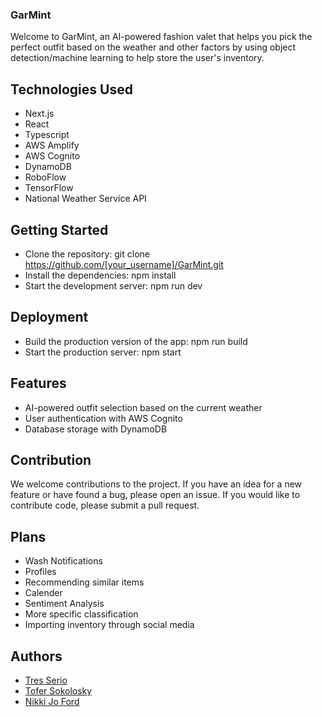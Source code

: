### GarMint
Welcome to GarMint, an AI-powered fashion valet that helps you pick the perfect outfit based on the weather and other factors by using object detection/machine learning to help store the user's inventory.
## Technologies Used
* Next.js
* React
* Typescript
* AWS Amplify
* AWS Cognito
* DynamoDB
* RoboFlow
* TensorFlow
* National Weather Service API
## Getting Started
* Clone the repository: git clone https://github.com/[your_username]/GarMint.git
* Install the dependencies: npm install
* Start the development server: npm run dev
## Deployment
* Build the production version of the app: npm run build
* Start the production server: npm start
## Features
* AI-powered outfit selection based on the current weather
* User authentication with AWS Cognito
* Database storage with DynamoDB
## Contribution
We welcome contributions to the project. If you have an idea for a new feature or have found a bug, please open an issue. If you would like to contribute code, please submit a pull request.
## Plans
* Wash Notifications
* Profiles
* Recommending similar items
* Calender
* Sentiment Analysis
* More specific classification
* Importing inventory through social media 
## Authors
* [Tres Serio](https://github.com/treserio)
* [Tofer Sokolosky](https://github.com/Esoteric918)
* [Nikki Jo Ford](https://github.com/jofurdz)